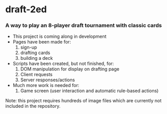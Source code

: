 # draft-2ed

### A way to play an 8-player draft tournament with classic cards
 
- This project is coming along in development
- Pages have been made for:
    1. sign-up
    2. drafting cards
    3. building a deck
- Scripts have been created, but not finished, for:
    1. DOM manipulation for display on drafting page
    2. Client requests
    3. Server responses/actions
- Much more work is needed for:
    1. Game screen (user interaction and automatic rule-based actions)

Note: this project requires hundreds of image files which are currently not included in the repository.